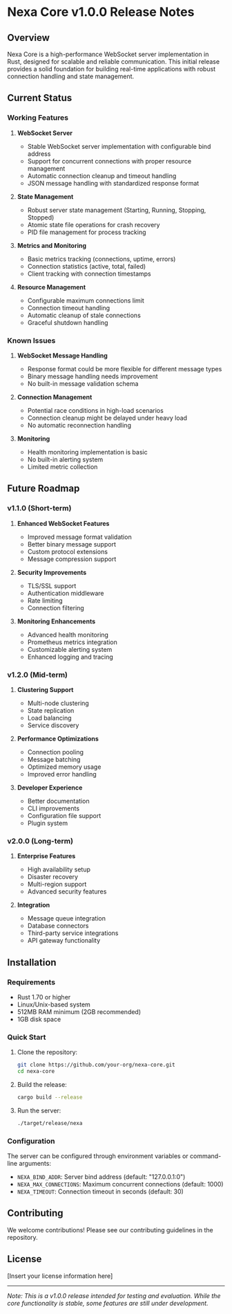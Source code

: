 # Nexa Core v1.0.0 Release Notes

## Overview

Nexa Core is a high-performance WebSocket server implementation in Rust, designed for scalable and reliable communication. This initial release provides a solid foundation for building real-time applications with robust connection handling and state management.

## Current Status

### Working Features

1. **WebSocket Server**
   - Stable WebSocket server implementation with configurable bind address
   - Support for concurrent connections with proper resource management
   - Automatic connection cleanup and timeout handling
   - JSON message handling with standardized response format

2. **State Management**
   - Robust server state management (Starting, Running, Stopping, Stopped)
   - Atomic state file operations for crash recovery
   - PID file management for process tracking

3. **Metrics and Monitoring**
   - Basic metrics tracking (connections, uptime, errors)
   - Connection statistics (active, total, failed)
   - Client tracking with connection timestamps

4. **Resource Management**
   - Configurable maximum connections limit
   - Connection timeout handling
   - Automatic cleanup of stale connections
   - Graceful shutdown handling

### Known Issues

1. **WebSocket Message Handling**
   - Response format could be more flexible for different message types
   - Binary message handling needs improvement
   - No built-in message validation schema

2. **Connection Management**
   - Potential race conditions in high-load scenarios
   - Connection cleanup might be delayed under heavy load
   - No automatic reconnection handling

3. **Monitoring**
   - Health monitoring implementation is basic
   - No built-in alerting system
   - Limited metric collection

## Future Roadmap

### v1.1.0 (Short-term)

1. **Enhanced WebSocket Features**
   - Improved message format validation
   - Better binary message support
   - Custom protocol extensions
   - Message compression support

2. **Security Improvements**
   - TLS/SSL support
   - Authentication middleware
   - Rate limiting
   - Connection filtering

3. **Monitoring Enhancements**
   - Advanced health monitoring
   - Prometheus metrics integration
   - Customizable alerting system
   - Enhanced logging and tracing

### v1.2.0 (Mid-term)

1. **Clustering Support**
   - Multi-node clustering
   - State replication
   - Load balancing
   - Service discovery

2. **Performance Optimizations**
   - Connection pooling
   - Message batching
   - Optimized memory usage
   - Improved error handling

3. **Developer Experience**
   - Better documentation
   - CLI improvements
   - Configuration file support
   - Plugin system

### v2.0.0 (Long-term)

1. **Enterprise Features**
   - High availability setup
   - Disaster recovery
   - Multi-region support
   - Advanced security features

2. **Integration**
   - Message queue integration
   - Database connectors
   - Third-party service integrations
   - API gateway functionality

## Installation

### Requirements

- Rust 1.70 or higher
- Linux/Unix-based system
- 512MB RAM minimum (2GB recommended)
- 1GB disk space

### Quick Start

1. Clone the repository:

   ```bash
   git clone https://github.com/your-org/nexa-core.git
   cd nexa-core
   ```

2. Build the release:

   ```bash
   cargo build --release
   ```

3. Run the server:

   ```bash
   ./target/release/nexa
   ```

### Configuration

The server can be configured through environment variables or command-line arguments:

- `NEXA_BIND_ADDR`: Server bind address (default: "127.0.0.1:0")
- `NEXA_MAX_CONNECTIONS`: Maximum concurrent connections (default: 1000)
- `NEXA_TIMEOUT`: Connection timeout in seconds (default: 30)

## Contributing

We welcome contributions! Please see our contributing guidelines in the repository.

## License

[Insert your license information here]

---
*Note: This is a v1.0.0 release intended for testing and evaluation. While the core functionality is stable, some features are still under development.*
